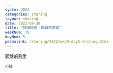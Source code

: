 ```yaml
---
cycle: 2022
categories: sharing
layout: sharing
date: 2022-09-30
title: "神學梳理：耶穌的慈愛"
weekNum: 39
dayNum: 5
permalink: /sharing/2022/wk39-day5-sharing.html
---
```


[耶穌的慈愛](https://eccseattle.github.io/media/sharing/2022/wk039/2022-09-30-bin.m4a)

`小錢`
